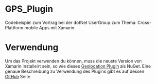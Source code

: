 # GPS_Plugin
Codebeispiel zum Vortrag bei der dotNet UserGroup zum Thema: Cross-Plattform mobile Apps mit Xamarin

# Verwendung
Um das Projekt verwenden du können, muss die neuste Version von Xamarin installeirt sein, so wie dieses [Geolocation Plugin](https://www.nuget.org/packages/Xam.Plugin.Geolocator) als NuGet.
Eine genaue Beschreibung zu Verwendung des Plugins gibt es auf dessen [GitHub](https://github.com/jamesmontemagno/GeolocatorPlugin) Seite.
